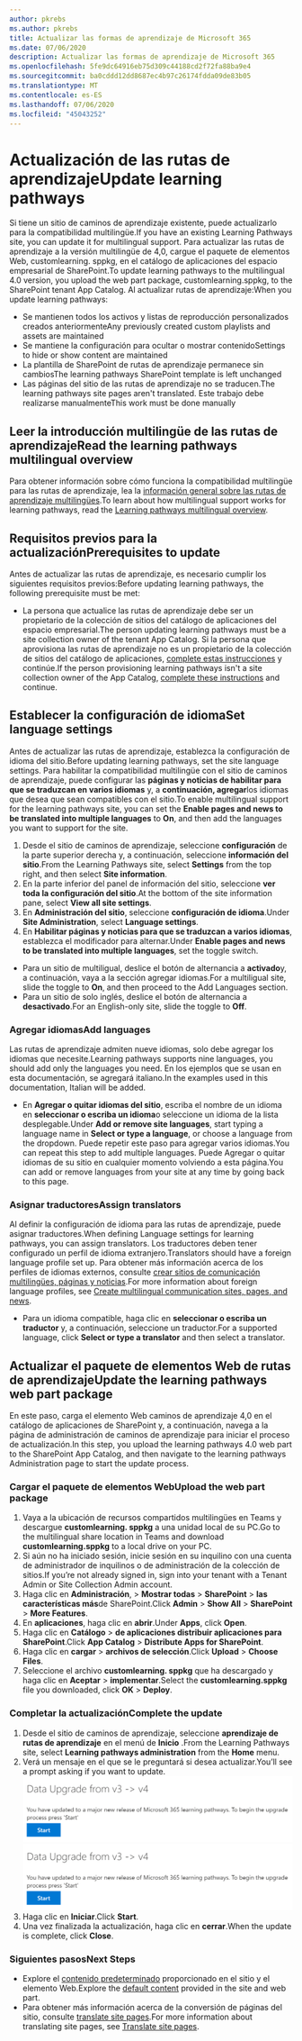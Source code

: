 ```yaml
---
author: pkrebs
ms.author: pkrebs
title: Actualizar las formas de aprendizaje de Microsoft 365
ms.date: 07/06/2020
description: Actualizar las formas de aprendizaje de Microsoft 365
ms.openlocfilehash: 5fe9dc64916eb75d309c44188cd2f72fa88ba9e4
ms.sourcegitcommit: ba0cddd12dd8687ec4b97c26174fdda09de83b05
ms.translationtype: MT
ms.contentlocale: es-ES
ms.lasthandoff: 07/06/2020
ms.locfileid: "45043252"
---
```

# <a name="update-learning-pathways"></a><span data-ttu-id="8a7a1-103">Actualización de las rutas de aprendizaje</span><span class="sxs-lookup"><span data-stu-id="8a7a1-103">Update learning pathways</span></span>
<span data-ttu-id="8a7a1-104">Si tiene un sitio de caminos de aprendizaje existente, puede actualizarlo para la compatibilidad multilingüe.</span><span class="sxs-lookup"><span data-stu-id="8a7a1-104">If you have an existing Learning Pathways site, you can update it for multilingual support.</span></span> <span data-ttu-id="8a7a1-105">Para actualizar las rutas de aprendizaje a la versión multilingüe de 4,0, cargue el paquete de elementos Web, customlearning. sppkg, en el catálogo de aplicaciones del espacio empresarial de SharePoint.</span><span class="sxs-lookup"><span data-stu-id="8a7a1-105">To update learning pathways to the multilingual 4.0 version, you upload the web part package, customlearning.sppkg, to the SharePoint tenant App Catalog.</span></span> <span data-ttu-id="8a7a1-106">Al actualizar rutas de aprendizaje:</span><span class="sxs-lookup"><span data-stu-id="8a7a1-106">When you update learning pathways:</span></span>  

- <span data-ttu-id="8a7a1-107">Se mantienen todos los activos y listas de reproducción personalizados creados anteriormente</span><span class="sxs-lookup"><span data-stu-id="8a7a1-107">Any previously created custom playlists and assets are maintained</span></span>
- <span data-ttu-id="8a7a1-108">Se mantiene la configuración para ocultar o mostrar contenido</span><span class="sxs-lookup"><span data-stu-id="8a7a1-108">Settings to hide or show content are maintained</span></span>
- <span data-ttu-id="8a7a1-109">La plantilla de SharePoint de rutas de aprendizaje permanece sin cambios</span><span class="sxs-lookup"><span data-stu-id="8a7a1-109">The learning pathways SharePoint template is left unchanged</span></span>
- <span data-ttu-id="8a7a1-110">Las páginas del sitio de las rutas de aprendizaje no se traducen.</span><span class="sxs-lookup"><span data-stu-id="8a7a1-110">The learning pathways site pages aren't translated.</span></span> <span data-ttu-id="8a7a1-111">Este trabajo debe realizarse manualmente</span><span class="sxs-lookup"><span data-stu-id="8a7a1-111">This work must be done manually</span></span>

## <a name="read-the-learning-pathways-multilingual-overview"></a><span data-ttu-id="8a7a1-112">Leer la introducción multilingüe de las rutas de aprendizaje</span><span class="sxs-lookup"><span data-stu-id="8a7a1-112">Read the learning pathways multilingual overview</span></span>
<span data-ttu-id="8a7a1-113">Para obtener información sobre cómo funciona la compatibilidad multilingüe para las rutas de aprendizaje, lea la [información general sobre las rutas de aprendizaje multilingües](custom_overview.md).</span><span class="sxs-lookup"><span data-stu-id="8a7a1-113">To learn about how multilingual support works for learning pathways, read the [Learning pathways multilingual overview](custom_overview.md).</span></span> 

## <a name="prerequisites-to-update"></a><span data-ttu-id="8a7a1-114">Requisitos previos para la actualización</span><span class="sxs-lookup"><span data-stu-id="8a7a1-114">Prerequisites to update</span></span>
<span data-ttu-id="8a7a1-115">Antes de actualizar las rutas de aprendizaje, es necesario cumplir los siguientes requisitos previos:</span><span class="sxs-lookup"><span data-stu-id="8a7a1-115">Before updating learning pathways, the following prerequisite must be met:</span></span>
- <span data-ttu-id="8a7a1-116">La persona que actualice las rutas de aprendizaje debe ser un propietario de la colección de sitios del catálogo de aplicaciones del espacio empresarial.</span><span class="sxs-lookup"><span data-stu-id="8a7a1-116">The person updating learning pathways must be a site collection owner of the tenant App Catalog.</span></span> <span data-ttu-id="8a7a1-117">Si la persona que aprovisiona las rutas de aprendizaje no es un propietario de la colección de sitios del catálogo de aplicaciones, [complete estas instrucciones](addappadmin.md) y continúe.</span><span class="sxs-lookup"><span data-stu-id="8a7a1-117">If the person provisioning learning pathways isn't a site collection owner of the App Catalog, [complete these instructions](addappadmin.md) and continue.</span></span> 

## <a name="set-language-settings"></a><span data-ttu-id="8a7a1-118">Establecer la configuración de idioma</span><span class="sxs-lookup"><span data-stu-id="8a7a1-118">Set language settings</span></span> 
<span data-ttu-id="8a7a1-119">Antes de actualizar las rutas de aprendizaje, establezca la configuración de idioma del sitio.</span><span class="sxs-lookup"><span data-stu-id="8a7a1-119">Before updating learning pathways, set the site language settings.</span></span> <span data-ttu-id="8a7a1-120">Para habilitar la compatibilidad multilingüe con el sitio de caminos de aprendizaje, puede configurar las **páginas y noticias de habilitar para que se traduzcan en varios idiomas** y, a **continuación, agregar**los idiomas que desea que sean compatibles con el sitio.</span><span class="sxs-lookup"><span data-stu-id="8a7a1-120">To enable multilingual support for the learning pathways site, you can set the **Enable pages and news to be translated into multiple languages** to **On**, and then add the languages you want to support for the site.</span></span>
1.  <span data-ttu-id="8a7a1-121">Desde el sitio de caminos de aprendizaje, seleccione **configuración** de la parte superior derecha y, a continuación, seleccione **información del sitio**.</span><span class="sxs-lookup"><span data-stu-id="8a7a1-121">From the Learning Pathways site, select **Settings** from the top right, and then select **Site information**.</span></span>
2.  <span data-ttu-id="8a7a1-122">En la parte inferior del panel de información del sitio, seleccione **ver toda la configuración del sitio**.</span><span class="sxs-lookup"><span data-stu-id="8a7a1-122">At the bottom of the site information pane, select **View all site settings**.</span></span>
3.  <span data-ttu-id="8a7a1-123">En **Administración del sitio**, seleccione **configuración de idioma**.</span><span class="sxs-lookup"><span data-stu-id="8a7a1-123">Under **Site Administration**, select **Language settings**.</span></span>
4.  <span data-ttu-id="8a7a1-124">En **Habilitar páginas y noticias para que se traduzcan a varios idiomas**, establezca el modificador para alternar.</span><span class="sxs-lookup"><span data-stu-id="8a7a1-124">Under **Enable pages and news to be translated into multiple languages**, set the toggle switch.</span></span> 
- <span data-ttu-id="8a7a1-125">Para un sitio de multiligual, deslice el botón de alternancia a **activado**y, a continuación, vaya a la sección agregar idiomas.</span><span class="sxs-lookup"><span data-stu-id="8a7a1-125">For a multiligual site, slide the toggle to **On**, and then proceed to the Add Languages section.</span></span> 
- <span data-ttu-id="8a7a1-126">Para un sitio de solo inglés, deslice el botón de alternancia a **desactivado**.</span><span class="sxs-lookup"><span data-stu-id="8a7a1-126">For an English-only site, slide the toggle to **Off**.</span></span>

### <a name="add-languages"></a><span data-ttu-id="8a7a1-127">Agregar idiomas</span><span class="sxs-lookup"><span data-stu-id="8a7a1-127">Add languages</span></span>
<span data-ttu-id="8a7a1-128">Las rutas de aprendizaje admiten nueve idiomas, solo debe agregar los idiomas que necesite.</span><span class="sxs-lookup"><span data-stu-id="8a7a1-128">Learning pathways supports nine languages, you should add only the languages you need.</span></span> <span data-ttu-id="8a7a1-129">En los ejemplos que se usan en esta documentación, se agregará italiano.</span><span class="sxs-lookup"><span data-stu-id="8a7a1-129">In the examples used in this documentation, Italian will be added.</span></span> 
- <span data-ttu-id="8a7a1-130">En **Agregar o quitar idiomas del sitio**, escriba el nombre de un idioma en **seleccionar o escriba un idioma**o seleccione un idioma de la lista desplegable.</span><span class="sxs-lookup"><span data-stu-id="8a7a1-130">Under **Add or remove site languages**, start typing a language name in **Select or type a language**, or choose a language from the dropdown.</span></span> <span data-ttu-id="8a7a1-131">Puede repetir este paso para agregar varios idiomas.</span><span class="sxs-lookup"><span data-stu-id="8a7a1-131">You can repeat this step to add multiple languages.</span></span> <span data-ttu-id="8a7a1-132">Puede Agregar o quitar idiomas de su sitio en cualquier momento volviendo a esta página.</span><span class="sxs-lookup"><span data-stu-id="8a7a1-132">You can add or remove languages from your site at any time by going back to this page.</span></span>
 
### <a name="assign-translators"></a><span data-ttu-id="8a7a1-133">Asignar traductores</span><span class="sxs-lookup"><span data-stu-id="8a7a1-133">Assign translators</span></span>
<span data-ttu-id="8a7a1-134">Al definir la configuración de idioma para las rutas de aprendizaje, puede asignar traductores.</span><span class="sxs-lookup"><span data-stu-id="8a7a1-134">When defining Language settings for learning pathways, you can assign translators.</span></span> <span data-ttu-id="8a7a1-135">Los traductores deben tener configurado un perfil de idioma extranjero.</span><span class="sxs-lookup"><span data-stu-id="8a7a1-135">Translators should have a foreign language profile set up.</span></span> <span data-ttu-id="8a7a1-136">Para obtener más información acerca de los perfiles de idiomas externos, consulte [crear sitios de comunicación multilingües, páginas y noticias](https://support.office.com/article/2bb7d610-5453-41c6-a0e8-6f40b3ed750c).</span><span class="sxs-lookup"><span data-stu-id="8a7a1-136">For more information about foreign language profiles, see [Create multilingual communication sites, pages, and news](https://support.office.com/article/2bb7d610-5453-41c6-a0e8-6f40b3ed750c).</span></span>  
- <span data-ttu-id="8a7a1-137">Para un idioma compatible, haga clic en **seleccionar o escriba un traductor** y, a continuación, seleccione un traductor.</span><span class="sxs-lookup"><span data-stu-id="8a7a1-137">For a supported language, click **Select or type a translator** and then select a translator.</span></span> 

## <a name="update-the-learning-pathways-web-part-package"></a><span data-ttu-id="8a7a1-138">Actualizar el paquete de elementos Web de rutas de aprendizaje</span><span class="sxs-lookup"><span data-stu-id="8a7a1-138">Update the learning pathways web part package</span></span>
<span data-ttu-id="8a7a1-139">En este paso, carga el elemento Web caminos de aprendizaje 4,0 en el catálogo de aplicaciones de SharePoint y, a continuación, navega a la página de administración de caminos de aprendizaje para iniciar el proceso de actualización.</span><span class="sxs-lookup"><span data-stu-id="8a7a1-139">In this step, you upload the learning pathways 4.0 web part to the SharePoint App Catalog, and then navigate to the learning pathways Administration page to start the update process.</span></span>

### <a name="upload-the-web-part-package"></a><span data-ttu-id="8a7a1-140">Cargar el paquete de elementos Web</span><span class="sxs-lookup"><span data-stu-id="8a7a1-140">Upload the web part package</span></span>
1.  <span data-ttu-id="8a7a1-141">Vaya a la ubicación de recursos compartidos multilingües en Teams y descargue **customlearning. sppkg** a una unidad local de su PC.</span><span class="sxs-lookup"><span data-stu-id="8a7a1-141">Go to the multilingual share location in Teams and download **customlearning.sppkg** to a local drive on your PC.</span></span> 
2.  <span data-ttu-id="8a7a1-142">Si aún no ha iniciado sesión, inicie sesión en su inquilino con una cuenta de administrador de inquilinos o de administración de la colección de sitios.</span><span class="sxs-lookup"><span data-stu-id="8a7a1-142">If you’re not already signed in, sign into your tenant with a Tenant Admin or Site Collection Admin account.</span></span> 
3.  <span data-ttu-id="8a7a1-143">Haga clic en **Administración**,  >  **Mostrar todas**  >  **SharePoint**  >  **las características más**de SharePoint.</span><span class="sxs-lookup"><span data-stu-id="8a7a1-143">Click **Admin** > **Show All** > **SharePoint** > **More Features**.</span></span> 
4.  <span data-ttu-id="8a7a1-144">En **aplicaciones**, haga clic en **abrir**.</span><span class="sxs-lookup"><span data-stu-id="8a7a1-144">Under **Apps**, click **Open**.</span></span> 
5.  <span data-ttu-id="8a7a1-145">Haga clic en **Catálogo**  >  **de aplicaciones distribuir aplicaciones para SharePoint**.</span><span class="sxs-lookup"><span data-stu-id="8a7a1-145">Click **App Catalog** > **Distribute Apps for SharePoint**.</span></span> 
6.  <span data-ttu-id="8a7a1-146">Haga clic en **cargar**  >  **archivos de selección**.</span><span class="sxs-lookup"><span data-stu-id="8a7a1-146">Click **Upload** > **Choose Files**.</span></span> 
7.  <span data-ttu-id="8a7a1-147">Seleccione el archivo **customlearning. sppkg** que ha descargado y haga clic en **Aceptar**  >  **implementar**.</span><span class="sxs-lookup"><span data-stu-id="8a7a1-147">Select the **customlearning.sppkg** file you downloaded, click **OK** > **Deploy**.</span></span> 

### <a name="complete-the-update"></a><span data-ttu-id="8a7a1-148">Completar la actualización</span><span class="sxs-lookup"><span data-stu-id="8a7a1-148">Complete the update</span></span>
1.  <span data-ttu-id="8a7a1-149">Desde el sitio de caminos de aprendizaje, seleccione **aprendizaje de rutas de aprendizaje** en el menú de **Inicio** .</span><span class="sxs-lookup"><span data-stu-id="8a7a1-149">From the Learning Pathways site, select **Learning pathways administration** from the **Home** menu.</span></span> 
2.  <span data-ttu-id="8a7a1-150">Verá un mensaje en el que se le preguntará si desea actualizar.</span><span class="sxs-lookup"><span data-stu-id="8a7a1-150">You’ll see a prompt asking if you want to update.</span></span> 
<span data-ttu-id="8a7a1-151">![custom_update_adminprompt_ml.png](media/custom_update_adminprompt_ml.png)</span><span class="sxs-lookup"><span data-stu-id="8a7a1-151">![custom_update_adminprompt_ml.png](media/custom_update_adminprompt_ml.png)</span></span>
3.  <span data-ttu-id="8a7a1-152">Haga clic en **Iniciar**.</span><span class="sxs-lookup"><span data-stu-id="8a7a1-152">Click **Start**.</span></span> 
4. <span data-ttu-id="8a7a1-153">Una vez finalizada la actualización, haga clic en **cerrar**.</span><span class="sxs-lookup"><span data-stu-id="8a7a1-153">When the update is complete, click **Close**.</span></span> 

### <a name="next-steps"></a><span data-ttu-id="8a7a1-154">Siguientes pasos</span><span class="sxs-lookup"><span data-stu-id="8a7a1-154">Next Steps</span></span>
- <span data-ttu-id="8a7a1-155">Explore el [contenido predeterminado](custom_exploresite.md) proporcionado en el sitio y el elemento Web.</span><span class="sxs-lookup"><span data-stu-id="8a7a1-155">Explore the [default content](custom_exploresite.md) provided in the site and web part.</span></span>
- <span data-ttu-id="8a7a1-156">Para obtener más información acerca de la conversión de páginas del sitio, consulte [translate site pages](custom_translate_page_ml.md).</span><span class="sxs-lookup"><span data-stu-id="8a7a1-156">For more information about translating site pages, see [Translate site pages](custom_translate_page_ml.md).</span></span> 

